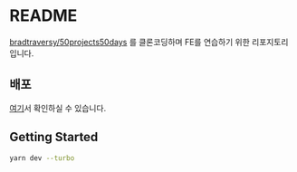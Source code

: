 # README

[bradtraversy/50projects50days](https://github.com/bradtraversy/50projects50days) 를 클론코딩하며 FE를 연습하기 위한 리포지토리입니다.

## 배포

[여기](https://chomu.dev/50projects50days)서 확인하실 수 있습니다.

## Getting Started

```bash
yarn dev --turbo
```
